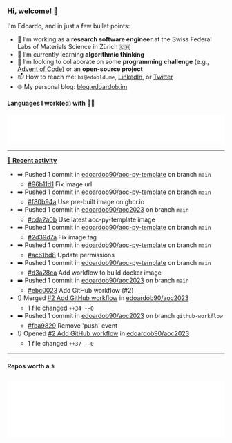 ### Hi, welcome! 👋 

I'm Edoardo, and in just a few bullet points:

- 🔭 I’m working as a **research software engineer** at the Swiss Federal Labs of Materials Science in Zürich 🇨🇭
- 🌱 I’m currently learning **algorithmic thinking**
- 👯 I’m looking to collaborate on some **programming challenge** (e.g., [Advent of Code](https://github.com/edoardob90/aoc2022)) or an **open-source project**
- 📫 How to reach me: `hi@edobld.me`, [LinkedIn](https://linkedin.com/in/edobld), or [Twitter](https://twitter.com/edobld)
- 🌐 My personal blog: [blog.edoardob.im](https://blog.edoardob.im)

#### Languages I work(ed) with 👨‍💻

<img src="https://github.com/edoardob90/edoardob90/blob/main/.cache/languages.svg">

---

**[📰 Recent activity](https://github.com/edoardob90)**
* ➡️ Pushed 1 commit in [edoardob90/aoc-py-template](https://github.com/edoardob90/aoc-py-template) on branch `main`
  * [#96b11d1](https://github.com/edoardob90/aoc-py-template/commit/96b11d1) Fix image url
* ➡️ Pushed 1 commit in [edoardob90/aoc-py-template](https://github.com/edoardob90/aoc-py-template) on branch `main`
  * [#f80b94a](https://github.com/edoardob90/aoc-py-template/commit/f80b94a) Use pre-built image on ghcr.io
* ➡️ Pushed 1 commit in [edoardob90/aoc2023](https://github.com/edoardob90/aoc2023) on branch `main`
  * [#cda2a0b](https://github.com/edoardob90/aoc2023/commit/cda2a0b) Use latest aoc-py-template image
* ➡️ Pushed 1 commit in [edoardob90/aoc-py-template](https://github.com/edoardob90/aoc-py-template) on branch `main`
  * [#2d39d7a](https://github.com/edoardob90/aoc-py-template/commit/2d39d7a) Fix image tag
* ➡️ Pushed 1 commit in [edoardob90/aoc-py-template](https://github.com/edoardob90/aoc-py-template) on branch `main`
  * [#ac61bd8](https://github.com/edoardob90/aoc-py-template/commit/ac61bd8) Update permissions
* ➡️ Pushed 1 commit in [edoardob90/aoc-py-template](https://github.com/edoardob90/aoc-py-template) on branch `main`
  * [#d3a28ca](https://github.com/edoardob90/aoc-py-template/commit/d3a28ca) Add workflow to build docker image
* ➡️ Pushed 1 commit in [edoardob90/aoc2023](https://github.com/edoardob90/aoc2023) on branch `main`
  * [#ebc0023](https://github.com/edoardob90/aoc2023/commit/ebc0023) Add GitHub workflow (#2)
* 🔃 Merged [#2 Add GitHub workflow](https://github.com/edoardob90/aoc2023/pull/2) in [edoardob90/aoc2023](https://github.com/edoardob90/aoc2023)
  * 1 file changed `++34 --0`
* ➡️ Pushed 1 commit in [edoardob90/aoc2023](https://github.com/edoardob90/aoc2023) on branch `github-workflow`
  * [#fba9829](https://github.com/edoardob90/aoc2023/commit/fba9829) Remove &#39;push&#39; event
* 🔃 Opened [#2 Add GitHub workflow](https://github.com/edoardob90/aoc2023/pull/2) in [edoardob90/aoc2023](https://github.com/edoardob90/aoc2023)
  * 1 file changed `++37 --0`


---

#### Repos worth a ⭐

<img src="https://github.com/edoardob90/edoardob90/blob/main/.cache/stars.svg">

<!--
- ⚡ Fun fact: ...
- 🤔 I’m looking for help with ...
- 💬 Ask me about ...
-->
